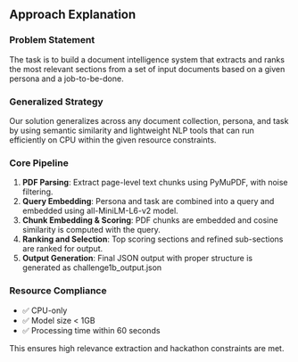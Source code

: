 
## Approach Explanation

### Problem Statement
The task is to build a document intelligence system that extracts and ranks the most relevant sections from a set of input documents based on a given persona and a job-to-be-done.

### Generalized Strategy
Our solution generalizes across any document collection, persona, and task by using semantic similarity and lightweight NLP tools that can run efficiently on CPU within the given resource constraints.

### Core Pipeline
1. **PDF Parsing**: Extract page-level text chunks using PyMuPDF, with noise filtering.
2. **Query Embedding**: Persona and task are combined into a query and embedded using all-MiniLM-L6-v2 model.
3. **Chunk Embedding & Scoring**: PDF chunks are embedded and cosine similarity is computed with the query.
4. **Ranking and Selection**: Top scoring sections and refined sub-sections are ranked for output.
5. **Output Generation**: Final JSON output with proper structure is generated as challenge1b_output.json

### Resource Compliance
- ✅ CPU-only
- ✅ Model size < 1GB
- ✅ Processing time within 60 seconds

This ensures high relevance extraction and hackathon constraints are met.
